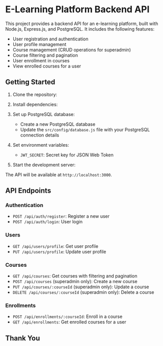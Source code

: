 # E-Learning Platform Backend API

This project provides a backend API for an e-learning platform, built with Node.js, Express.js, and PostgreSQL. It includes the following features:

- User registration and authentication
- User profile management
- Course management (CRUD operations for superadmin)
- Course filtering and pagination
- User enrollment in courses
- View enrolled courses for a user

## Getting Started

1. Clone the repository:

2. Install dependencies:


3. Set up PostgreSQL database:
   - Create a new PostgreSQL database
   - Update the `src/config/database.js` file with your PostgreSQL connection details

4. Set environment variables:
   - `JWT_SECRET`: Secret key for JSON Web Token

5. Start the development server:


The API will be available at `http://localhost:3000`.

## API Endpoints

### Authentication

- `POST /api/auth/register`: Register a new user
- `POST /api/auth/login`: User login

### Users

- `GET /api/users/profile`: Get user profile
- `PUT /api/users/profile`: Update user profile

### Courses

- `GET /api/courses`: Get courses with filtering and pagination
- `POST /api/courses` (superadmin only): Create a new course
- `PUT /api/courses/:courseId` (superadmin only): Update a course
- `DELETE /api/courses/:courseId` (superadmin only): Delete a course

### Enrollments

- `POST /api/enrollments/:courseId`: Enroll in a course
- `GET /api/enrollments`: Get enrolled courses for a user

## Thank You
